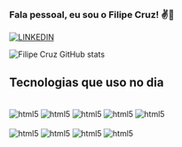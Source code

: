 ### Fala pessoal, eu sou o Filipe Cruz! ✌🌈

[![LINKEDIN](https://img.shields.io/badge/LinkedIn-0077B5?style=for-the-badge&logo=linkedin&logoColor=white)](https://www.linkedin.com/in/filipecruz1234/)

![Filipe Cruz GitHub stats](https://github-readme-stats.vercel.app/api?username=filipenq&show_icons=true&theme=dark)

## Tecnologias que uso no dia

<div style="display: inline_block"><br>
    <img align="center" alt ="html5" src ="	https://img.shields.io/badge/Python-3776AB?style=for-the-badge&logo=python&logoColor=white"/>
    <img align="center" alt ="html5" src ="	https://img.shields.io/badge/R-276DC3?style=for-the-badge&logo=r&logoColor=white"/>
    <img align="center" alt ="html5" src ="		https://img.shields.io/badge/MySQL-00000F?style=for-the-badge&logo=mysql&logoColor=white"/>
        <img align="center" alt ="html5" src ="		 https://img.shields.io/badge/PowerBI-F2C811?style=for-the-badge&logo=Power%20BI&logoColor=white"/>
    <img align="center" alt ="html5" src ="		https://img.shields.io/badge/Google_Cloud-4285F4?style=for-the-badge&logo=google-cloud&logoColor=white"/>
</div>
    <div style="display: inline_block"><br>
    <img align="center" alt ="html5" src ="		https://img.shields.io/badge/Microsoft_Office-D83B01?style=for-the-badge&logo=microsoft-office&logoColor=white"/>
     <img align="center" alt ="html5" src ="		https://img.shields.io/badge/Microsoft_Excel-217346?style=for-the-badge&logo=microsoft-excel&logoColor=white"/>
      <img align="center" alt ="html5" src ="		https://img.shields.io/badge/Microsoft_PowerPoint-B7472A?style=for-the-badge&logo=microsoft-powerpoint&logoColor=white"/>
      <img align="center" alt ="html5" src ="		https://img.shields.io/badge/Microsoft_Word-2B579A?style=for-the-badge&logo=microsoft-word&logoColor=white"/>
</div>
